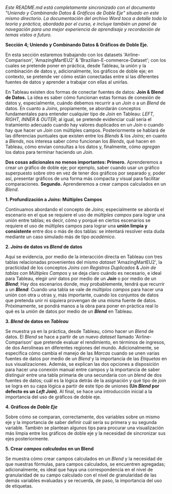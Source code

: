 _Este README.md está completamente sincronizado con el documento "Uniendo y Combinando Datos & Gráficos de Doble Eje" situado en este mismo directorio. La documentación del archivo Word toca a detalle toda la teoría y práctica, abordada por el curso, e incluye también un panel de navegación para una mejor experiencia de aprendisaje y recordación de temas vistos a futuro._

**Sección 4; Uniendo y Combinando Datos & Gráficos de Doble Eje.**

En esta sección estaremos trabajando con los datasets 'Airline-Comparison', 'AmazingMartEU2' & 'Brazilian-E-commerce-Dataset'; con los cuales se pretende poner en práctica, desde Tableau, la unión y la combinación de datos y, adicionalmente, los gráficos de doble eje; en contexto, se pretende ver cómo están conectadas entre sí las diferentes fuentes de datos y aprender a trabajar con ellas al unirlas.

En Tableau existen dos formas de conectar fuentes de datos: **Join & Blend de Datos.** La idea es saber cómo funcionan estas formas de conexión de datos y, especialmente, cuándo debemos recurrir a un _Join_ o a un _Blend_ de datos. En cuanto a _Joins_, propiamente, se abordarán conceptos fundamentales para entender cualquier tipo de _Join_ en Tableau: _LEFT, RIGHT, INNER & OUTER_; al igual, se pretende evidenciar cuál sería el tratamiento adecuado cuando hay valores duplicados en un _Join_ o cuando hay que hacer un _Join_ con múltiples campos. Posteriormente se hablará de las diferencias puntuales que existen entre los _Blends_ & los _Joins_; en cuanto a _Blends_, nos interesa saber cómo funcionan los _Blends_, qué hacen en Tableau, cómo envían consultas a los datos y, finalmente, cómo _agregan_ los datos para terminar haciendo un _Join_.

**Dos cosas adicionales no menos importantes: Primero.** Aprenderemos a crear un gráfico de doble eje; por ejemplo, saber cuando usar un gráfico superpuesto sobre otro en vez de tener dos gráficos por separado y, poder así, presentar gráficos de una forma más compacta y visual para facilitar comparaciones. **Segundo.** Aprenderemos a crear campos calculados en un _Blend_.

**1. Profundización a _Joins_: Múltiples Campos**

Continuamos abordando el concepto de _Joins_; especialmente se aborda el escenario en el que se requiere el uso de _múltiples campos_ para lograr una unión entre tablas; es decir, cómo y porqué en ciertos escenarios se requiere el uso de múltiples campos para lograr una **unión limpia y consistente** entre dos o más de dos tablas: se intentará resolver esta duda mediante un caso simulado más de tipo _académico_. 

**2. _Joins_ de datos vs _Blend_ de datos**

Aquí se evidencia, por medio de la interacción directa en Tableau con tres tablas relacionadas provenientes del mismo _dataset_ 'AmazingMartEU2', la practicidad de los conceptos _Joins con Registros Duplicados_ & _Join de tablas con Múltiples Campos_ y se deja claro cuándo es necesario, e ideal para Tableau, elegir _unir_ datos por medio de un **_Join_** o por medio de un **_Blend_**; Hay dos escenarios donde, muy probablemente, tendrá que recurrir a un **_Blend_**: Cuando una tabla se vale de _múltiplos campos_ para hacer una unión con otra u otras y, más importante, cuando los conjuntos de datos que pretenda unir ni siquiera provengan de una misma fuente de datos. Próximamente, se pondrá manos a la obra para poner en práctica real lo qué es la _unión_ de datos por medio de un _**Blend**_ en Tableau. 

**3. _Blend_ de datos en _Tableau_**

Se muestra ya en la práctica, desde Tableau, cómo hacer un _Blend_ de datos. El _Blend_ se hace a partir de un nuevo _dataset_ llamado 'Airline-Comparison' que pretende evaluar el rendimiento, en términos de ingresos, de dos Aerolíneas en diferentes regiones del mundo. Adicionalmente, se especifica cómo cambia el manejo de las _Marcas_ cuando se unen varias fuentes de datos por medio de un _Blend_ y la importancia de las _Etiquetas_ en sus visualizaciones. Además, se explican las dos opciones a disposición para hacer una conexión manual entre campos y la importancia de saber distinguir entre una tabla primaria de una secundaria con un _blend_ de dos fuentes de datos; cuál es la lógica detrás de la asignación y qué tipo de _join_ se logra en su capa lógica a partir de este tipo de uniones **(Un _Blend_ por defecto es un _Left Join_)**. Al final, se hace una introducción inicial a la importancia del uso de gráficos de doble eje.

**4.	Gráficos de _Doble Eje_**

Sobre cómo se comparan, correctamente, dos variables sobre un mismo eje y la importancia de saber definir cuál sería su primera y su segunda variable. También se plantean algunos tips para procurar una visualización más limpia entre los gráficos de doble eje y la necesidad de sincronizar sus ejes posteriormente.

**5.	Crear _campos calculados_ en un Blend**

Se muestra cómo crear campos calculados en un _Blend_ y la necesidad de que nuestras fórmulas, para campos calculados, se encuentren agregadas; adicionalmente, es ideal que haya una correspondencia en el nivel de granularidad de su campo calculado con el nivel de granularidad de las demás variables evaluadas y se recuerda, de paso, la importancia del uso de etiquetas. 

